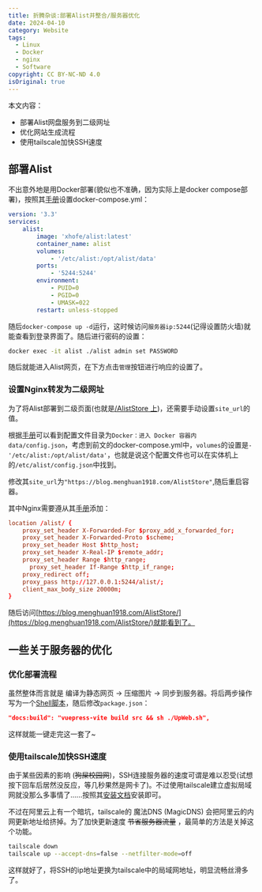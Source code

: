 ```yaml
---
title: 折腾杂谈:部署Alist并整合/服务器优化
date: 2024-04-10
category: Website
tags:
  - Linux
  - Docker
  - nginx
  - Software
copyright: CC BY-NC-ND 4.0
isOriginal: true
---
```


本文内容：
- 部署Alist网盘服务到二级网址
- 优化网站生成流程
- 使用tailscale加快SSH速度

<!-- more -->

## 部署Alist

不出意外地是用Docker部署(貌似也不准确，因为实际上是docker compose部署)，按照其[手册](https://alist.nn.ci/guide/install/docker.html)设置docker-compose.yml：

```yml
version: '3.3'
services:
    alist:
        image: 'xhofe/alist:latest'
        container_name: alist
        volumes:
            - '/etc/alist:/opt/alist/data'
        ports:
            - '5244:5244'
        environment:
            - PUID=0
            - PGID=0
            - UMASK=022
        restart: unless-stopped
```

随后`docker-compose up -d`运行，这时候访问`服务器ip:5244`(记得设置防火墙)就能查看到登录界面了。随后进行密码的设置：

```bash
docker exec -it alist ./alist admin set PASSWORD
```

随后就能进入Alist网页，在下方点击`管理`按钮进行响应的设置了。

### 设置Nginx转发为二级网址

为了将Alist部署到二级页面(也就是[/AlistStore 上](https://blog.menghuan1918.com/AlistStore/))，还需要手动设置`site_url`的值。

根据[手册](https://alist.nn.ci/zh/config/configuration.html)可以看到配置文件目录为`Docker：进入 Docker 容器内data/config.json`，考虑到前文的docker-compose.yml中，`volumes`的设置是`- '/etc/alist:/opt/alist/data'`，也就是说这个配置文件也可以在实体机上的`/etc/alist/config.json`中找到。

修改其`site_url`为`"https://blog.menghuan1918.com/AlistStore"`,随后重启容器。

其中Nginx需要遵从其[手册](https://alist.nn.ci/zh/faq/howto.html)添加：

```conf
location /alist/ {
    proxy_set_header X-Forwarded-For $proxy_add_x_forwarded_for;
    proxy_set_header X-Forwarded-Proto $scheme;
    proxy_set_header Host $http_host;
    proxy_set_header X-Real-IP $remote_addr;
    proxy_set_header Range $http_range;
	  proxy_set_header If-Range $http_if_range;
    proxy_redirect off;
    proxy_pass http://127.0.0.1:5244/alist/;
    client_max_body_size 20000m;
}
```

随后访问[https://blog.menghuan1918.com/AlistStore/](https://blog.menghuan1918.com/AlistStore/)就能看到了。

## 一些关于服务器的优化

### 优化部署流程

虽然整体而言就是 编译为静态网页 -> 压缩图片 -> 同步到服务器。将后两步操作写为一个[Shell脚本](https://github.com/Menghuan1918/WebPage/blob/main/UpWeb.sh)，随后修改`package.json`：

```json
"docs:build": "vuepress-vite build src && sh ./UpWeb.sh",
```

这样就能一键走完这一套了~

### 使用tailscale加快SSH速度

由于某些因素的影响 (~~狗屎校园网~~)，SSH连接服务器的速度可谓是难以忍受(试想按下回车后居然没反应，等几秒果然是网卡了)。不过使用tailscale建立虚拟局域网就没那么多事情了......按照其[安装文档](https://tailscale.com/download/linux)安装即可。

不过在阿里云上有一个暗坑，tailscale的 魔法DNS (MagicDNS) 会把阿里云的内网更新地址给挤掉。为了加快更新速度 ~~节省服务器流量~~ ，最简单的方法是关掉这个功能。

```bash
tailscale down
tailscale up --accept-dns=false --netfilter-mode=off
```

这样就好了，将SSH的ip地址更换为tailscale中的局域网地址，明显流畅丝滑多了。